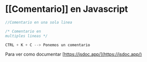 # [[Comentario]] en Javascript

```javascript
//Comentario en una sola linea

/* Comentario en 
multiples lineas */

CTRL + K + C --> Ponemos un comentario
```

Para ver como documentar [https://jsdoc.app/](https://jsdoc.app/)


